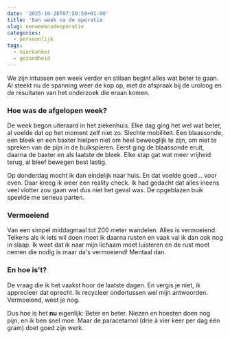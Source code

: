 ```yaml
---
date: '2025-10-28T07:50:59+01:00'
title: 'Een week na de operatie'
slug: eenweeknadeoperatie
categories:
  - persoonlijk
tags:
  - nierkanker
  - gezondheid
---
```

We zijn intussen een week verder en stilaan begint alles wat beter te gaan. Al steekt nu de spanning weer de kop op, met de afspraak bij de uroloog en de resultaten van het onderzoek die eraan komen.

### Hoe was de afgelopen week?
De week begon uiteraard in het ziekenhuis. Elke dag ging het wel wat beter, al voelde dat op het moment zelf niet zo. Slechte mobiliteit. Een blaassonde, een bleek en een baxter hielpen niet om heel beweeglijk te zijn, om niet te spreken van de pijn in de buikspieren. Eerst ging de blaassonde eruit, daarna de baxter en als laatste de bleek. Elke stap gat wat meer vrijheid terug, al bleef bewegen best lastig.

Op donderdag mocht ik dan eindelijk naar huis. En dat voelde goed… voor even. Daar kreeg ik weer een reality check. Ik had gedacht dat alles ineens veel vlotter zou gaan wat dus niet het geval was. De opgeblazen buik speelde me serieus parten.

### Vermoeiend
Van een simpel middagmaal tot 200 meter wandelen. Alles is vermoeiend. Telkens als ik iets wil doen moet ik daarna rusten en vaak val ik dan ook nog in slaap. Ik weet dat ik naar mijn lichaam moet luisteren en de rust moet nemen die nodig is maar da's vermoeiend! Mentaal dan.

### En hoe is't?
De vraag die ik het vaakst hoor de laatste dagen. En vergis je niet, ik apprecieer dat oprecht. Ik recycleer ondertussen wel mijn antwoorden. Vermoeiend, weet je nog. 

Dus hoe is het **nu** eigenlijk:
Beter en beter. Niezen en hoesten doen nog pijn, en ik ben snel moe. Maar de paracetamol (drie à vier keer per dag één gram) doet goed zijn werk.